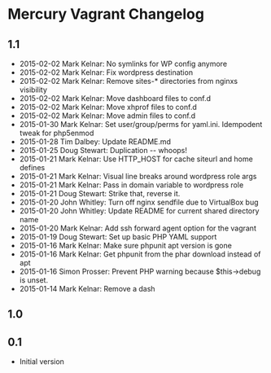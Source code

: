 # Mercury Vagrant Changelog

## 1.1

 * 2015-02-02 Mark Kelnar: No symlinks for WP config anymore
 * 2015-02-02 Mark Kelnar: Fix wordpress destination
 * 2015-02-02 Mark Kelnar: Remove sites-* directories from nginxs visibility
 * 2015-02-02 Mark Kelnar: Move dashboard files to conf.d
 * 2015-02-02 Mark Kelnar: Move xhprof files to conf.d
 * 2015-02-02 Mark Kelnar: Move admin files to conf.d
 * 2015-01-30 Mark Kelnar: Set user/group/perms for yaml.ini. Idempodent tweak for php5enmod
 * 2015-01-28 Tim Dalbey: Update README.md
 * 2015-01-25 Doug Stewart: Duplication -- whoops!
 * 2015-01-21 Mark Kelnar: Use HTTP_HOST for cache siteurl and home defines
 * 2015-01-21 Mark Kelnar: Visual line breaks around wordpress role args
 * 2015-01-21 Mark Kelnar: Pass in domain variable to wordpress role
 * 2015-01-21 Doug Stewart: Strike that, reverse it.
 * 2015-01-20 John Whitley: Turn off nginx sendfile due to VirtualBox bug
 * 2015-01-20 John Whitley: Update README for current shared directory name
 * 2015-01-20 Mark Kelnar: Add ssh forward agent option for the vagrant
 * 2015-01-19 Doug Stewart: Set up basic PHP YAML support
 * 2015-01-16 Mark Kelnar: Make sure phpunit apt version is gone
 * 2015-01-16 Mark Kelnar: Get phpunit from the phar download instead of apt
 * 2015-01-16 Simon Prosser: Prevent PHP warning because $this->debug is unset.
 * 2015-01-14 Mark Kelnar: Remove a dash

## 1.0

## 0.1
* Initial version
